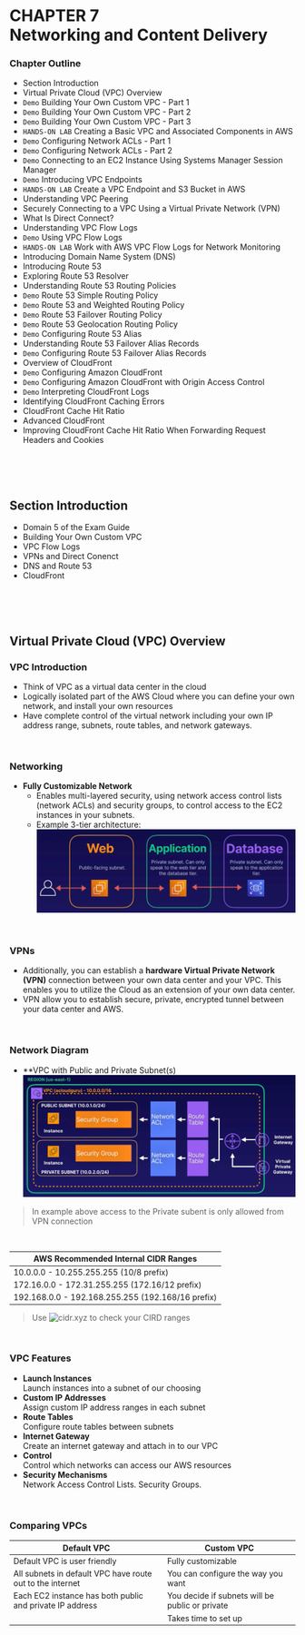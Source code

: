 # CHAPTER 7<br>Networking and Content Delivery

### Chapter Outline 
- Section Introduction
- Virtual Private Cloud (VPC) Overview
- `Demo` Building Your Own Custom VPC - Part 1
- `Demo` Building Your Own Custom VPC - Part 2
- `Demo` Building Your Own Custom VPC - Part 3
- `HANDS-ON LAB` Creating a Basic VPC and Associated Components in AWS
- `Demo` Configuring Network ACLs - Part 1
- `Demo` Configuring Network ACLs - Part 2
- `Demo` Connecting to an EC2 Instance Using Systems Manager Session Manager
- `Demo` Introducing VPC Endpoints
- `HANDS-ON LAB` Create a VPC Endpoint and S3 Bucket in AWS
- Understanding VPC Peering
- Securely Connecting to a VPC Using a Virtual Private Network (VPN)
- What Is Direct Connect?
- Understanding VPC Flow Logs
- `Demo` Using VPC Flow Logs
- `HANDS-ON LAB` Work with AWS VPC Flow Logs for Network Monitoring
- Introducing Domain Name System (DNS)
- Introducing Route 53
- Exploring Route 53 Resolver
- Understanding Route 53 Routing Policies
- `Demo` Route 53 Simple Routing Policy
- `Demo` Route 53 and Weighted Routing Policy
- `Demo` Route 53 Failover Routing Policy
- `Demo` Route 53 Geolocation Routing Policy
- `Demo` Configuring Route 53 Alias
- Understanding Route 53 Failover Alias Records
- `Demo` Configuring Route 53 Failover Alias Records
- Overview of CloudFront
- `Demo` Configuring Amazon CloudFront
- `Demo` Configuring Amazon CloudFront with Origin Access Control
- `Demo` Interpreting CloudFront Logs
- Identifying CloudFront Caching Errors
- CloudFront Cache Hit Ratio
- Advanced CloudFront
- Improving CloudFront Cache Hit Ratio When Forwarding Request Headers and Cookies


<br><br><br>

## Section Introduction
- Domain 5 of the Exam Guide
- Building Your Own Custom VPC
- VPC Flow Logs
- VPNs and Direct Conenct
- DNS and Route 53
- CloudFront

<br><br><br>

## Virtual Private Cloud (VPC) Overview
### VPC Introduction
- Think of VPC as a virtual data center in the cloud
- Logically isolated part of the AWS Cloud where you can define your own network, and install your own resources
- Have complete control of the virtual network including your own IP address range, subnets, route tables, and network gateways.

<br>

### Networking
- **Fully Customizable Network**
  - Enables multi-layered security, using network access control lists (network ACLs) and security groups, to control access to the EC2 instances in your subnets.
  - Example 3-tier architecture:
    ![](img/7.1.VPC-3-Tier-Architecture.png)

<br>

### VPNs
- Additionally, you can establish a **hardware Virtual Private Network (VPN)** connection between your own data center and your VPC. This enables you to utilize the Cloud as an extension of your own data center.
- VPN allow you to establish secure, private, encrypted tunnel between your data center and AWS.

<br>

### Network Diagram
- **VPC with Public and Private Subnet(s)
    ![](img/7.1.VPC-PublicAndPrivateSubnets.png)

> In example above access to the Private subent is only allowed from VPN connection

<br>

| AWS Recommended Internal CIDR Ranges |
|---|
|10.0.0.0 - 10.255.255.255 (10/8 prefix)|
|172.16.0.0 - 172.31.255.255 (172.16/12 prefix)|
|192.168.0.0 - 192.168.255.255 (192.168/16 prefix)|

> Use ![cidr.xyz](https://cidr.xyz) to check your CIRD ranges

<br>

### VPC Features
- **Launch Instances**<br>Launch instances into a subnet of our choosing
- **Custom IP Addresses**<br>Assign custom IP address ranges in each subnet
- **Route Tables**<br>Configure route tables between subnets
- **Internet Gateway**<br>Create an internet gateway and attach in to our VPC
- **Control**<br>Control which networks can access our AWS resources
- **Security Mechanisms**<br>Network Access Control Lists. Security Groups.


<br>

### Comparing VPCs
|Default VPC|Custom VPC|
|---|---|
|Default VPC is user friendly|Fully customizable|
|All subnets in default VPC have route out to the internet|You can configure the way you want|
|Each EC2 instance has both public and private IP address|You decide if subnets will be public or private|
||Takes time to set up|


<br><br><br>


## 